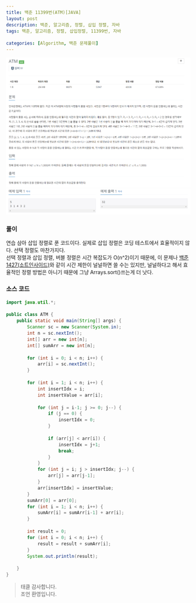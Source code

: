```yaml
---
title: 백준 11399번(ATM)[JAVA]
layout: post
description: 백준, 알고리즘, 정렬, 삽입 정렬, 자바
tags: 백준, 알고리즘, 정렬, 삽입정렬, 11399번, 자바

categories: [Algorithm, 백준 문제풀이]
---
```


![atm](/assets/img/ATM.png)<br/>
![atm2](/assets/img/ATM_2.png)

### __풀이__
연습 삼아 삽입 정렬로 푼 코드이다.
실제로 삽입 정렬은 코딩 테스트에서 효율적이지 않다. 선택 정렬도 마찬가지다. <br/>
선택 정렬과 삽입 정렬, 버블 정렬은 시간 복잡도가 O(n^2)이기 때문에, 이 문제나 [백준 1427(소트인사이드)](https://juyeori.github.io/posts/1427(%EC%86%8C%ED%8A%B8%EC%9D%B8%EC%82%AC%EC%9D%B4%EB%93%9C)/)와 같이 시간 제한이 널널하면 쓸 수는 있지만, 널널하다고 해서 효율적인 정렬 방법은 아니기 때문에 그냥 Arrays.sort()쓰는게 더 낫다.

### __소스 코드__ 

```java
import java.util.*;

public class ATM {
	public static void main(String[] args) {
		Scanner sc = new Scanner(System.in);
		int n = sc.nextInt();
		int[] arr = new int[n];
		int[] sumArr = new int[n];
		
		for (int i = 0; i < n; i++) {
			arr[i] = sc.nextInt();
		}
		
		for (int i = 1; i < n; i++) {
			int insertIdx = i;
			int insertValue = arr[i];
			
			for (int j = i-1; j >= 0; j--) {
				if (j == 0) {
					insertIdx = 0;
				}
				
				if (arr[j] < arr[i]) {
					insertIdx = j+1;
					break;
				}
			}
			for (int j = i; j > insertIdx; j--) {
				arr[j] = arr[j-1];
			}
			arr[insertIdx] = insertValue;
		}
		sumArr[0] = arr[0];
		for (int i = 1; i < n; i++) {
			sumArr[i] = sumArr[i-1] + arr[i];
		}
		
		int result = 0;
		for (int i = 0; i < n; i++) {
			result = result + sumArr[i];
		}
		System.out.println(result);
		
	}
}
```

> 태클 감사합니다.<br/>
> 조언 환영입니다.